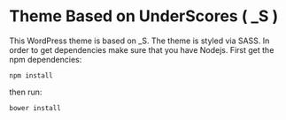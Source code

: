 # Theme Based on UnderScores ( _S )

This WordPress theme is based on _S. The theme is styled via SASS. In order to get dependencies make sure that you have Nodejs. First get the npm dependencies:

`npm install`

then run:

`bower install`

